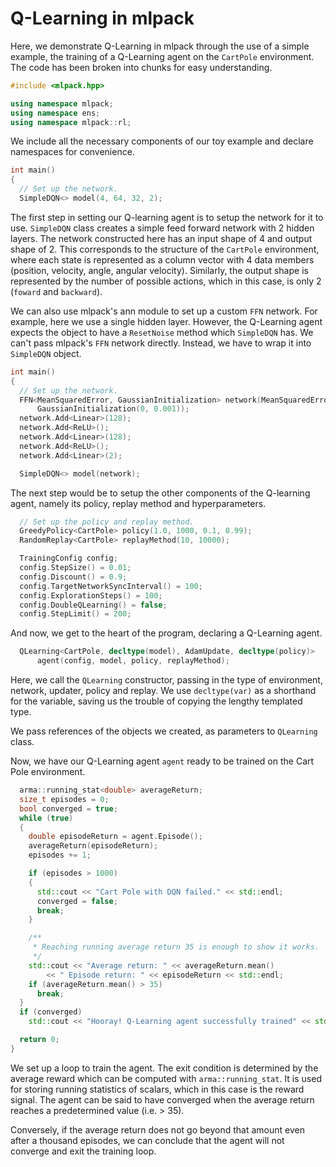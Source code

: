 # Q-Learning in mlpack

Here, we demonstrate Q-Learning in mlpack through the use of a simple example,
the training of a Q-Learning agent on the `CartPole` environment. The code has
been broken into chunks for easy understanding.

```c++
#include <mlpack.hpp>

using namespace mlpack;
using namespace ens;
using namespace mlpack::rl;
```

We include all the necessary components of our toy example and declare
namespaces for convenience.

```c++
int main()
{
  // Set up the network.
  SimpleDQN<> model(4, 64, 32, 2);
```

The first step in setting our Q-learning agent is to setup the network for it to
use. `SimpleDQN` class creates a simple feed forward network with 2 hidden
layers.  The network constructed here has an input shape of 4 and output shape
of 2. This corresponds to the structure of the `CartPole` environment, where
each state is represented as a column vector with 4 data members (position,
velocity, angle, angular velocity). Similarly, the output shape is represented
by the number of possible actions, which in this case, is only 2 (`foward` and
`backward`).

We can also use mlpack's ann module to set up a custom `FFN` network. For
example, here we use a single hidden layer. However, the Q-Learning agent
expects the object to have a `ResetNoise` method which `SimpleDQN` has.  We
can't pass mlpack's `FFN` network directly. Instead, we have to wrap it into
`SimpleDQN` object.

```c++
int main()
{
  // Set up the network.
  FFN<MeanSquaredError, GaussianInitialization> network(MeanSquaredError(),
      GaussianInitialization(0, 0.001));
  network.Add<Linear>(128);
  network.Add<ReLU>();
  network.Add<Linear>(128);
  network.Add<ReLU>();
  network.Add<Linear>(2);

  SimpleDQN<> model(network);

```

The next step would be to setup the other components of the Q-learning agent,
namely its policy, replay method and hyperparameters.

```c++
  // Set up the policy and replay method.
  GreedyPolicy<CartPole> policy(1.0, 1000, 0.1, 0.99);
  RandomReplay<CartPole> replayMethod(10, 10000);

  TrainingConfig config;
  config.StepSize() = 0.01;
  config.Discount() = 0.9;
  config.TargetNetworkSyncInterval() = 100;
  config.ExplorationSteps() = 100;
  config.DoubleQLearning() = false;
  config.StepLimit() = 200;
```

And now, we get to the heart of the program, declaring a Q-Learning agent.

```c++
  QLearning<CartPole, decltype(model), AdamUpdate, decltype(policy)>
      agent(config, model, policy, replayMethod);
```

Here, we call the `QLearning` constructor, passing in the type of environment,
network, updater, policy and replay. We use `decltype(var)` as a shorthand for
the variable, saving us the trouble of copying the lengthy templated type.

We pass references of the objects we created, as parameters to `QLearning`
class.

Now, we have our Q-Learning agent `agent` ready to be trained on the Cart Pole
environment.

```c++
  arma::running_stat<double> averageReturn;
  size_t episodes = 0;
  bool converged = true;
  while (true)
  {
    double episodeReturn = agent.Episode();
    averageReturn(episodeReturn);
    episodes += 1;

    if (episodes > 1000)
    {
      std::cout << "Cart Pole with DQN failed." << std::endl;
      converged = false;
      break;
    }

    /**
     * Reaching running average return 35 is enough to show it works.
     */
    std::cout << "Average return: " << averageReturn.mean()
        << " Episode return: " << episodeReturn << std::endl;
    if (averageReturn.mean() > 35)
      break;
  }
  if (converged)
    std::cout << "Hooray! Q-Learning agent successfully trained" << std::endl;

  return 0;
}
```

We set up a loop to train the agent. The exit condition is determined by the
average reward which can be computed with `arma::running_stat`. It is used for
storing running statistics of scalars, which in this case is the reward signal.
The agent can be said to have converged when the average return reaches a
predetermined value (i.e. > 35).

Conversely, if the average return does not go beyond that amount even after a
thousand episodes, we can conclude that the agent will not converge and exit the
training loop.
